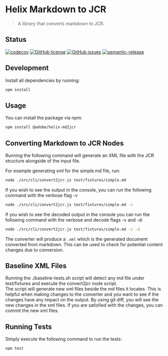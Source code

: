 # Helix Markdown to JCR

> A library that converts markdown to JCR.

## Status
[![codecov](https://img.shields.io/codecov/c/github/adobe/helix-md2jcr.svg)](https://codecov.io/gh/adobe/helix-md2jcr)
[![GitHub license](https://img.shields.io/github/license/adobe/helix-md2jcr.svg)](https://github.com/adobe/helix-md2jcr/blob/main/LICENSE.txt)
[![GitHub issues](https://img.shields.io/github/issues/adobe/helix-md2jcr.svg)](https://github.com/adobe/helix-md2jcr/issues)
[![semantic-release](https://img.shields.io/badge/%20%20%F0%9F%93%A6%F0%9F%9A%80-semantic--release-e10079.svg)](https://github.com/semantic-release/semantic-release)

## Development
Install all dependencies by running:

```bash
npm install
```

## Usage
You can install the package via npm:

```bash
npm install @adobe/helix-md2jcr
```

## Converting Markdown to JCR Nodes
Running the following command will generate an XML file with the JCR structure alongside of the input file.

For example generating xml for the simple.md file, run:
```bash
node ./src/cli/convert2jcr.js test/fixtures/simple.md 
```
If you wish to see the output in the console, you can run the following command with the verbose flag -v
```bash
node ./src/cli/convert2jcr.js test/fixtures/simple.md -v
```

If you wish to see the decoded output in the console you can run the following command with the verbose and decode flags -v and -d:
```bash
node ./src/cli/convert2jcr.js test/fixtures/simple.md -v -d
```

The converter will produce a `.xml` which is the generated document converted
from markdown. This can be used to check for potential content changes due to conversion.

## Baseline XML Files
Running the ./baseline-tests.sh script will detect any md file under test/fixtures and execute the convert2jcr node script.  
The script will generate new xml files beside the md files it locates. This is helpful when making changes to the converter
and you want to see if the changes have any impact on the output.  By using git diff, you will see the new changes in the xml files.
If you are satisfied with the changes, you can commit the new xml files.


## Running Tests
Simply execute the following command to run the tests:
```bash
npm test
```
